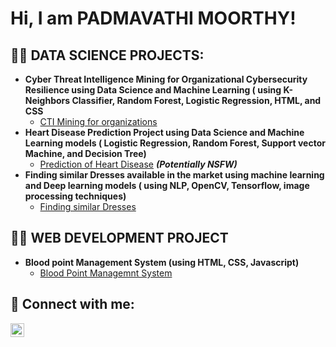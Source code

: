 <h1>Hi, I am PADMAVATHI MOORTHY! <br/></h1>

<h2>👨‍💻 DATA SCIENCE PROJECTS:</h2>

- <b>Cyber Threat Intelligence Mining for Organizational Cybersecurity Resilience using Data Science and Machine Learning ( using K-Neighbors Classifier, Random Forest, Logistic Regression, HTML, and CSS </b>
  - [CTI Mining for organizations](https://github.com/joshmadakor1/Algorithms-Practice)
- <b>Heart Disease Prediction Project using Data Science and Machine Learning models ( Logistic Regression, Random Forest, Support vector Machine, and Decision Tree)</b>
  - [Prediction of Heart Disease](https://github.com/joshmadakor1/4chan-Image-Analysis-Middleware-C964) <b><i>(Potentially NSFW)</b></i>
- <b>Finding similar Dresses available in the market using machine learning and Deep learning models ( using NLP, OpenCV, Tensorflow, image processing techniques)</b>
  - [Finding similar Dresses](https://github.com/joshmadakor1/Sentinel-Lab)

<h2>👨‍💻 WEB DEVELOPMENT PROJECT</h2>

- <b>Blood point Management System (using HTML, CSS, Javascript) </b>
  - [Blood Point Managemnt System](https://github.com/joshmadakor1/Algorithms-Practice)

<h2> 🤳 Connect with me:</h2>

[<img align="left" alt="PADMAVATHI MOORTHY | LinkedIn" width="22px" src="https://cdn.jsdelivr.net/npm/simple-icons@v3/icons/linkedin.svg" />][linkedin]


[linkedin]:https://www.linkedin.com/in/padmavathi-moorthy-27ab922b0/


